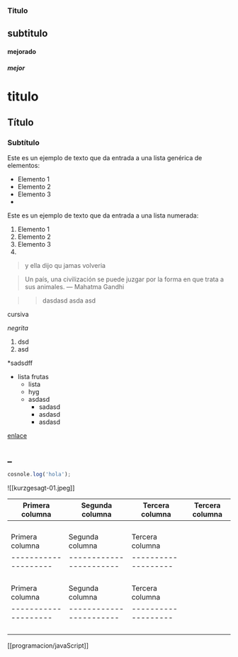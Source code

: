### Titulo

## subtitulo

#### mejorado

##### mejor
# titulo

## Título
### Subtítulo
Este es un ejemplo de texto que da entrada a una lista genérica de elementos:
- Elemento 1
- Elemento 2
- Elemento 3
- 
Este es un ejemplo de texto que da entrada a una lista numerada:
1. Elemento 1
2. Elemento 2
3. Elemento 3
4. 


> y ella dijo qu jamas volveria


> Un país, una civilización se puede juzgar por la forma en que trata a sus animales.  — Mahatma Gandhi

>> dasdasd
>> asda
>> asd

cursiva

*negrita*

1. dsd
2. asd

*sadsdff

* lista frutas
	* lista
	* hyg
	* asdasd 
		* sadasd
		* asdasd
		* asdasd

[enlace](etiqueta)

 _
 ------
```javascript
cosnole.log('hola');
```


![[kurzgesagt-01.jpeg]]




| Primera columna    |     Segunda columna     |   Tercera columna  |   Tercera columna  |
|--------------------| ----------------------- | -------------------|------------------- |
|                    |                         |                    |
|                    |                         |                    |
|                    |                         |                    |
|                    |                         |                    |
| Primera columna    |     Segunda columna     |   Tercera columna  |
|--------------------| ----------------------- | -------------------|
|                    |                         |                    |
|                    |                         |                    |
|                    |                         |                    |
|                    |                         |                    |
| Primera columna    |     Segunda columna     |   Tercera columna  |
|--------------------| ----------------------- | -------------------|
|                    |                         |                    |
|                    |                         |                    |
|                    |                         |                    |
|                    |                         |                    |


[[programacion/javaScript]]
